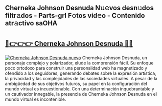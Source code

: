 ## Cherneka Johnson Desnuda N𝚞𝚎vos desn𝚞dos filtr𝚊dos - Parts-grl F𝚘tos vid𝚎o - C𝚘ntenido atr𝚊ctivo saOHA

# <h2><a href="http://mb683ln.tromn.icu/?c=Cherneka+Johnson+Desnuda">🔗👉👉👉 Cherneka Johnson Desnuda 🔗🔗</a></h2>

[![Cherneka Johnson Desnuda nuevo](https://i.imgur.com/pEAQMta.gif)](http://mb683ln.tromn.icu/?c=Cherneka+Johnson+Desnuda)
Cherneka Johnson Desnuda, un personaje complejo y polarizador, elude la comprensión fácil. Su enfoque poco ortodoxo para construir una personalidad web ha magnetizado y ofendido a los seguidores, generando debates sobre la expresión artística, la privacidad y las complejidades de las sociedades virtuales. A pesar de la ambigüedad de sus objetivos futuros, su papel en la configuración del mundo virtual es incuestionable. Con una determinación inquebrantable y un cautivador innegable, la presencia de Cherneka Johnson Desnuda en el mundo virtual es incontenible.
